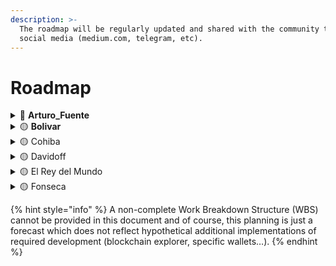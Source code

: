 ```yaml
---
description: >-
  The roadmap will be regularly updated and shared with the community through
  social media (medium.com, telegram, etc).
---
```


# Roadmap

<details>

<summary><span data-gb-custom-inline data-tag="emoji" data-code="1f535">🔵</span> <strong>Arturo_Fuente</strong></summary>

**Tasks:**

* Pitch deck
* Whitepaper
* Landing page
* Mint the token
* Waitlist / Whitelist
* Develop community & partnerships
* Pre-Seed / Private Sale #1

</details>

<details>

<summary><span data-gb-custom-inline data-tag="emoji" data-code="1f7e1">🟡</span> <strong>Bolivar</strong></summary>

**Tasks:**

* Airdrop #1
* Giveaway
* Private Sale #2
* Job Board (help Talents and Agents to find missions) — MVP
* Talents Finder (help Agents and Clients to find Talents) — MVP
* Token Holder Only, restrict access to POLN holder
* Develop community & partnerships
* **TESTNET** deployment

</details>

<details>

<summary><span data-gb-custom-inline data-tag="emoji" data-code="1f7e1">🟡</span> Cohiba</summary>

**Tasks:**

* Airdrops
* Public Sale
* Support Mission & Escrow, extend Bolivar\_1
* Support Stablecoins payment
* Support Basic Staking for Agents/Mentors
* Develop community & partnerships
* **MAINNET** deployment

</details>

<details>

<summary><span data-gb-custom-inline data-tag="emoji" data-code="1f7e1">🟡</span> Davidoff</summary>

**Tasks :**

* Extend Staking
* Support More Stablecoins
* Lending & Borrowing, POLN holder can lend to Stakers (Agents/Mentors)
* Support multiple Agents/Mentors inside a single Fellowship
* Training
* Helpdesk
* Develop community & partnerships
* Dispute Mediation

</details>

<details>

<summary><span data-gb-custom-inline data-tag="emoji" data-code="1f7e1">🟡</span> El Rey del Mundo</summary>

**Tasks :**

* Decentralized Development
* DAO
* Additional Plans
* Additional features
* Update protocol fees
* Hackathon, etc
* …

</details>

<details>

<summary><span data-gb-custom-inline data-tag="emoji" data-code="1f7e1">🟡</span> Fonseca</summary>

**Tasks :**

* Application Specific Blockchain (ASBC)
* DAO
* Secured Non-Custodial Wallet
* Testnet
* Bridges
* New tokenomic: incentive PoS validators, etc.
* Hackathon, etc.
* …

</details>

{% hint style="info" %}
A non-complete Work Breakdown Structure (WBS) cannot be provided in this document and of course, this planning is just a forecast which does not reflect hypothetical additional implementations of required development (blockchain explorer, specific wallets…).
{% endhint %}

